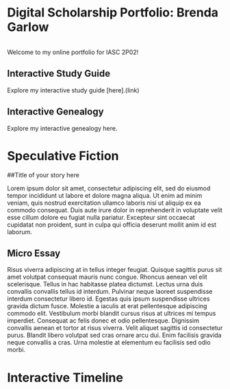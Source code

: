 # Digital Scholarship Portfolio: Brenda Garlow

![]()

Welcome to my online portfolio for IASC 2P02!

## Interactive Study Guide

Explore my interactive study guide [here].(link)

## Interactive Genealogy

Explore my interactive genealogy here.

# Speculative Fiction

##Title of your story here

Lorem ipsum dolor sit amet, consectetur adipiscing elit, sed do eiusmod tempor incididunt ut labore et dolore magna aliqua. Ut enim ad minim veniam, quis nostrud exercitation ullamco laboris nisi ut aliquip ex ea commodo consequat. Duis aute irure dolor in reprehenderit in voluptate velit esse cillum dolore eu fugiat nulla pariatur. Excepteur sint occaecat cupidatat non proident, sunt in culpa qui officia deserunt mollit anim id est laborum.

## Micro Essay

Risus viverra adipiscing at in tellus integer feugiat. Quisque sagittis purus sit amet volutpat consequat mauris nunc congue. Rhoncus aenean vel elit scelerisque. Tellus in hac habitasse platea dictumst. Lectus urna duis convallis convallis tellus id interdum. Pulvinar neque laoreet suspendisse interdum consectetur libero id. Egestas quis ipsum suspendisse ultrices gravida dictum fusce. Molestie a iaculis at erat pellentesque adipiscing commodo elit. Vestibulum morbi blandit cursus risus at ultrices mi tempus imperdiet. Consequat ac felis donec et odio pellentesque. Dignissim convallis aenean et tortor at risus viverra. Velit aliquet sagittis id consectetur purus. Blandit libero volutpat sed cras ornare arcu dui. Enim facilisis gravida neque convallis a cras. Urna molestie at elementum eu facilisis sed odio morbi.

# Interactive Timeline


